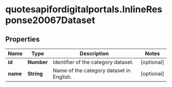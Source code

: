 # quotesapifordigitalportals.InlineResponse20067Dataset

## Properties

Name | Type | Description | Notes
------------ | ------------- | ------------- | -------------
**id** | **Number** | Identifier of the category dataset. | [optional] 
**name** | **String** | Name of the category dataset in English. | [optional] 


